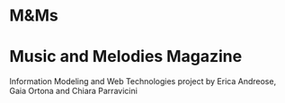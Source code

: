 # M&Ms
# Music and Melodies Magazine

Information Modeling and Web Technologies project by Erica Andreose, Gaia Ortona and Chiara Parravicini

